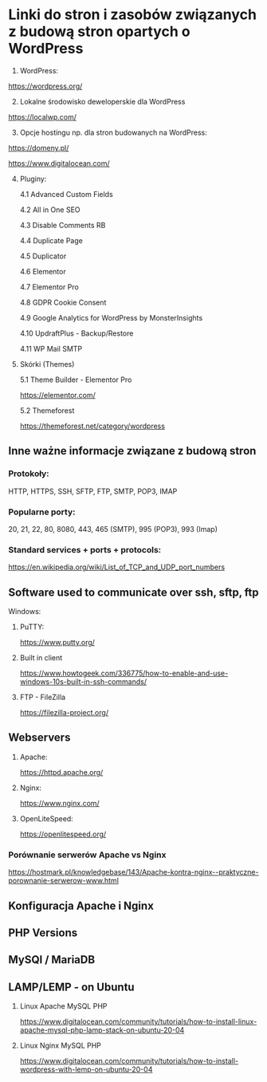 # Linki do stron i zasobów związanych z budową stron opartych o WordPress

1. WordPress:

https://wordpress.org/

2. Lokalne środowisko deweloperskie dla WordPress

https://localwp.com/

3. Opcje hostingu np. dla stron budowanych na WordPress:

https://domeny.pl/

https://www.digitalocean.com/

4. Pluginy:

   4.1 Advanced Custom Fields

   4.2 All in One SEO

   4.3 Disable Comments RB

   4.4 Duplicate Page

   4.5 Duplicator

   4.6 Elementor

   4.7 Elementor Pro

   4.8 GDPR Cookie Consent

   4.9 Google Analytics for WordPress by MonsterInsights

   4.10 UpdraftPlus - Backup/Restore

   4.11 WP Mail SMTP

5. Skórki (Themes)

   5.1 Theme Builder - Elementor Pro

   https://elementor.com/

   5.2 Themeforest

   https://themeforest.net/category/wordpress

## Inne ważne informacje związane z budową stron

### Protokoły:

HTTP, HTTPS, SSH, SFTP, FTP, SMTP, POP3, IMAP

### Popularne porty:

20, 21, 22, 80, 8080, 443, 465 (SMTP), 995 (POP3), 993 (Imap)

### Standard services + ports + protocols:

https://en.wikipedia.org/wiki/List_of_TCP_and_UDP_port_numbers

## Software used to communicate over ssh, sftp, ftp

Windows:

1. PuTTY:

   https://www.putty.org/

2. Built in client

   https://www.howtogeek.com/336775/how-to-enable-and-use-windows-10s-built-in-ssh-commands/

3. FTP - FileZilla

   https://filezilla-project.org/

## Webservers

1. Apache:

   https://httpd.apache.org/

2. Nginx:

   https://www.nginx.com/

3. OpenLiteSpeed:

   https://openlitespeed.org/

### Porównanie serwerów Apache vs Nginx

https://hostmark.pl/knowledgebase/143/Apache-kontra-nginx--praktyczne-porownanie-serwerow-www.html

## Konfiguracja Apache i Nginx

## PHP Versions

## MySQl / MariaDB

## LAMP/LEMP - on Ubuntu

1. Linux Apache MySQL PHP

   https://www.digitalocean.com/community/tutorials/how-to-install-linux-apache-mysql-php-lamp-stack-on-ubuntu-20-04

2. Linux Nginx MySQL PHP

   https://www.digitalocean.com/community/tutorials/how-to-install-wordpress-with-lemp-on-ubuntu-20-04
